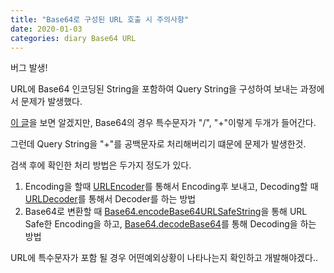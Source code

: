 ```yaml
---
title: "Base64로 구성된 URL 호출 시 주의사항"
date: 2020-01-03
categories: diary Base64 URL 
---
```

버그 발생!

URL에 Base64 인코딩된 String을 포함하여 Query String을 구성하여 보내는 과정에서 문제가 발생했다.

[이 글]을 보면 알겠지만, Base64의 경우 특수문자가 "/", "+"이렇게 두개가 들어간다.

그런데 Query String을 "+"를 공백문자로 처리해버리기 떄문에 문제가 발생한것.

검색 후에 확인한 처리 방법은 두가지 정도가 있다.

1. Encoding을 할때 [URLEncoder]를 통해서 Encoding후 보내고, Decoding할 때 [URLDecoder]를 통해서 Decoder를 하는 방법
2. Base64로 변환할 때 [Base64.encodeBase64URLSafeString]을 통해 URL Safe한 Encoding을 하고, [Base64.decodeBase64]를 통해 Decoding을 하는 방법

URL에 특수문자가 포함 될 경우 어떤예외상황이 나타나는지 확인하고 개발해야겠다..

[이 글]: https://ko.wikipedia.org/wiki/%EB%B2%A0%EC%9D%B4%EC%8A%A464
[URLEncoder]: https://docs.oracle.com/javase/8/docs/api/java/net/URLEncoder.html
[URLDecoder]: https://docs.oracle.com/javase/8/docs/api/java/net/URLDecoder.html
[Base64.encodeBase64URLSafeString]: http://commons.apache.org/proper/commons-codec/apidocs/org/apache/commons/codec/binary/Base64.html#encodeBase64String-byte:A-
[Base64.decodeBase64]: http://commons.apache.org/proper/commons-codec/apidocs/org/apache/commons/codec/binary/Base64.html#decodeBase64-java.lang.String-
